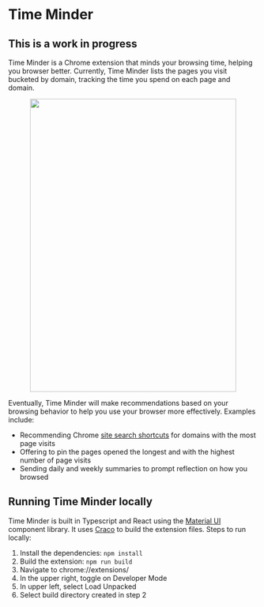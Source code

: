 # Time Minder

## This is a work in progress

Time Minder is a Chrome extension that minds your browsing time, helping you browser better. Currently, Time Minder lists the pages you visit bucketed by domain, tracking the time you spend on each page and domain.

<p align="center">
  <img width="417" height="594" src="https://user-images.githubusercontent.com/60932322/222628492-2e227818-21fd-4b75-a20d-138e2a2b8345.gif">
</p>

Eventually, Time Minder will make recommendations based on your browsing behavior to help you use your browser more effectively. Examples include:
- Recommending Chrome [site search shortcuts](https://support.google.com/chrome/answer/95426?hl=en&co=GENIE.Platform%3DDesktop#zippy=) for domains with the most page visits
- Offering to pin the pages opened the longest and with the highest number of page visits
- Sending daily and weekly summaries to prompt reflection on how you browsed

## Running Time Minder locally
Time Minder is built in Typescript and React using the [Material UI](https://mui.com/) component library. It uses [Craco](https://www.npmjs.com/package/@craco/craco) to build the extension files. Steps to run locally:
1. Install the dependencies: `npm install`
2. Build the extension: `npm run build`
3. Navigate to chrome://extensions/
4. In the upper right, toggle on Developer Mode
5. In upper left, select Load Unpacked
6. Select build directory created in step 2
